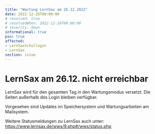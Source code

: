 ```yaml
---
title: "Wartung LernSax am 26.12.2022"
date: 2022-12-26T00:00:00
# resolved: true
# resolvedWhen: 2022-12-26T00:00:00
# severity: down
informational: true
pin: true 
affected:
- LernSaxSchullogin
- LernSax
section: issue
---
```


# LernSax am 26.12. nicht erreichbar

LernSax wird für den gesamten Tag in den Wartungsmodus versetzt. Die Seiten außerhalb des Login bleiben verfügbar. 

Vorgesehen sind Updates im Speichersystem und Wartungsarbeiten am Mailsystem.

Weitere Statusmeldungen zu LernSax auch unter: 
https://www.lernsax.de/wws/9.php#/wws/status.php
